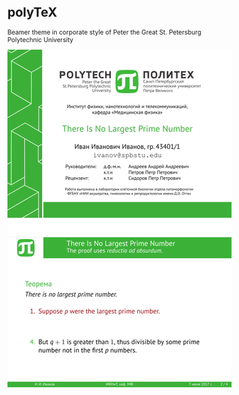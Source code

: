 # polyTeX
Beamer theme in corporate style of Peter the Great St. Petersburg Polytechnic University

![Title page](https://raw.githubusercontent.com/papkov/polyTeX/master/preview/p01-1.png)
![Standart page](https://raw.githubusercontent.com/papkov/polyTeX/master/preview/p02-1.png)